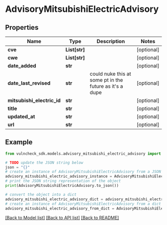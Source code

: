 # AdvisoryMitsubishiElectricAdvisory


## Properties

Name | Type | Description | Notes
------------ | ------------- | ------------- | -------------
**cve** | **List[str]** |  | [optional] 
**cwe** | **List[str]** |  | [optional] 
**date_added** | **str** |  | [optional] 
**date_last_revised** | **str** | could nuke this at some pt in the future as it&#39;s a dupe | [optional] 
**mitsubishi_electric_id** | **str** |  | [optional] 
**title** | **str** |  | [optional] 
**updated_at** | **str** |  | [optional] 
**url** | **str** |  | [optional] 

## Example

```python
from vulncheck_sdk.models.advisory_mitsubishi_electric_advisory import AdvisoryMitsubishiElectricAdvisory

# TODO update the JSON string below
json = "{}"
# create an instance of AdvisoryMitsubishiElectricAdvisory from a JSON string
advisory_mitsubishi_electric_advisory_instance = AdvisoryMitsubishiElectricAdvisory.from_json(json)
# print the JSON string representation of the object
print(AdvisoryMitsubishiElectricAdvisory.to_json())

# convert the object into a dict
advisory_mitsubishi_electric_advisory_dict = advisory_mitsubishi_electric_advisory_instance.to_dict()
# create an instance of AdvisoryMitsubishiElectricAdvisory from a dict
advisory_mitsubishi_electric_advisory_from_dict = AdvisoryMitsubishiElectricAdvisory.from_dict(advisory_mitsubishi_electric_advisory_dict)
```
[[Back to Model list]](../README.md#documentation-for-models) [[Back to API list]](../README.md#documentation-for-api-endpoints) [[Back to README]](../README.md)


